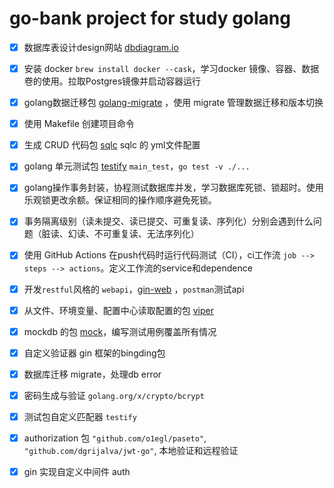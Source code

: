 # go-bank project for study golang

- [x] 数据库表设计design网站 [dbdiagram.io](https://dbdiagram.io/d/6225e04d61d06e6eadb5d9cc)

- [x] 安装 docker `brew install docker --cask`，学习docker 镜像、容器、数据卷的使用。拉取Postgres镜像并启动容器运行

- [x] golang数据迁移包 [golang-migrate](https://github.com/golang-migrate/migrate) ，使用 migrate 管理数据迁移和版本切换

- [x] 使用 Makefile 创建项目命令

- [x] 生成 CRUD 代码包 [sqlc](https://github.com/kyleconroy/sqlc)  sqlc 的 yml文件配置

- [x] golang 单元测试包 [testify](https://github.com/stretchr/testify) `main_test`，`go test -v ./...`

- [x] golang操作事务封装，协程测试数据库并发，学习数据库死锁、锁超时。使用乐观锁更改余额。保证相同的操作顺序避免死锁。

- [x] 事务隔离级别（读未提交、读已提交、可重复读、序列化）分别会遇到什么问题（脏读、幻读、不可重复读、无法序列化）

- [x] 使用 GitHub Actions 在push代码时运行代码测试（CI），ci工作流 `job --> steps --> actions`。定义工作流的service和dependence

- [x] 开发`restful`风格的 `webapi`，[gin-web](https://github.com/gin-gonic/gin) ，`postman`测试api

- [x] 从文件、环境变量、配置中心读取配置的包 [viper](https://github.com/spf13/viper) 

- [x] mockdb 的包 [mock](https://github.com/golang/mock)，编写测试用例覆盖所有情况

- [x] 自定义验证器 gin 框架的bingding包

- [x] 数据库迁移 migrate，处理db error

- [x] 密码生成与验证 `golang.org/x/crypto/bcrypt`

- [x] 测试包自定义匹配器 `testify`

- [x] authorization 包 `"github.com/o1egl/paseto"`, `"github.com/dgrijalva/jwt-go"`, 本地验证和远程验证

- [x] gin 实现自定义中间件 auth